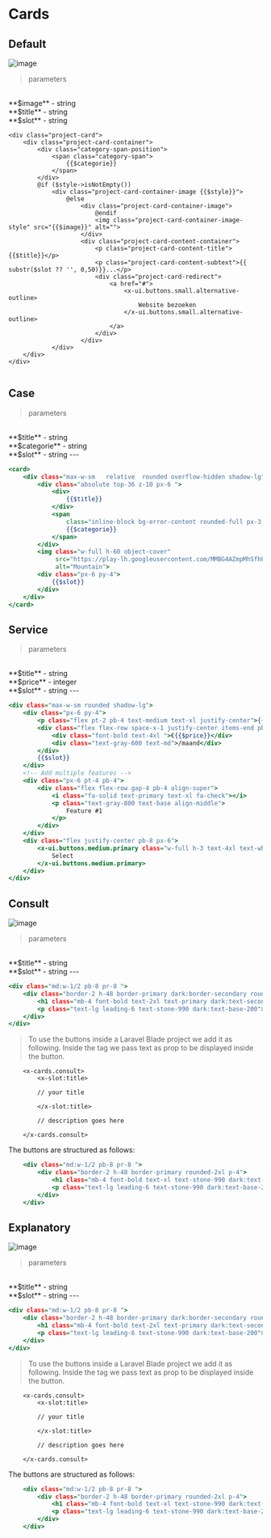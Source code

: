 # Cards

## Default
![image](./../../_media/examples/cards/project-card.png)
> parameters
<br>
**$image** - string
<br>
**$title** - string
<br>
**$slot** - string

```.blade
<div class="project-card">
    <div class="project-card-container">
        <div class="category-span-position">
            <span class="category-span">
                {{$categorie}}
            </span>
        </div>
        @if ($style->isNotEmpty())
            <div class="project-card-container-image {{$style}}">
                @else
                    <div class="project-card-container-image">
                        @endif
                        <img class="project-card-container-image-style" src="{{$image}}" alt="">
                    </div>
                    <div class="project-card-content-container">
                        <p class="project-card-content-title">{{$title}}</p>
                        <p class="project-card-content-subtext">{{ substr($slot ?? '', 0,50)}}...</p>
                        <div class="project-card-redirect">
                            <a href="#">
                                <x-ui.buttons.small.alternative-outline>
                                    Website bezoeken
                                </x-ui.buttons.small.alternative-outline>
                            </a>
                        </div>
                    </div>
            </div>
    </div>
</div>


```

## Case

> parameters
<br>
**$title** - string
<br>
**$categorie** - string
<br>
**$slot** - string
---

```.html
<card>
    <div class="max-w-sm   relative  rounded overflow-hidden shadow-lg">
        <div class="absolute top-36 z-10 px-6 ">
            <div>
                {{$title}}
            </div>
            <span
                class="inline-block bg-error-content rounded-full px-3 py-1 text-base font-semibold text-gray-700 mr-2 mb-2">
                {{$categorie}}
            </span>
        </div>
        <img class="w-full h-60 object-cover"
             src="https://play-lh.googleusercontent.com/MMBG4AZmpMhSfhF5k7QnFmhvFbaF5ZC_BtEOIKRt9TIkUZjul2lWwPZV75PwTfoSm23-jgMxkroRGA-vkDg"
             alt="Mountain">
        <div class="px-6 py-4">
            {{$slot}}
        </div>
    </div>
</card>
```

## Service
> parameters
<br>
**$title** - string
<br>
**$price** - integer
<br>
**$slot** - string
---


```.html
<div class="max-w-sm rounded shadow-lg">
    <div class="px-6 py-4">
        <p class="flex pt-2 pb-4 text-medium text-xl justify-center">{{$title}}</p>
        <div class="flex flex-row space-x-1 justify-center items-end pb-4">
            <div class="font-bold text-4xl ">€{{$price}}</div>
            <div class="text-gray-600 text-md">/maand</div>
        </div>
        {{$slot}}
    </div>
    <!-- Add multiple features -->
    <div class="px-6 pt-4 pb-4">
        <div class="flex flex-row gap-4 pb-4 align-super">
            <i class="fa-solid text-primary text-xl fa-check"></i>
            <p class="text-gray-800 text-base align-middle">
                Feature #1
            </p>
        </div>
    </div>
    <div class="flex justify-center pb-8 px-6">
        <x-ui.buttons.medium.primary class="w-full h-3 text-4xl text-white text-bold">
            Select
        </x-ui.buttons.medium.primary>
    </div>
</div>
```

## Consult
![image](./../../_media/examples/cards/consult.png)
> parameters
<br>
**$title** - string
<br>
**$slot** - string
---

```.html
<div class="md:w-1/2 pb-8 pr-8 ">
    <div class="border-2 h-48 border-primary dark:border-secondary rounded-2xl p-4">
        <h1 class="mb-4 font-bold text-2xl text-primary dark:text-secondary">{{$title}}</h1>
        <p class="text-lg leading-6 text-stone-990 dark:text-base-200">{{$slot}} </p>
    </div>
</div>
```

> To use the buttons inside a Laravel Blade project we add it as following. Inside the tag we pass text as prop to be displayed inside the button.
```.blade
    <x-cards.consult>
        <x-slot:title>

        // your title

        </x-slot:title>

        // description goes here

    </x-cards.consult>
```

The buttons are structured as follows:
```.html
    <div class="md:w-1/2 pb-8 pr-8 ">
        <div class="border-2 h-48 border-primary rounded-2xl p-4">
            <h1 class="mb-4 font-bold text-xl text-stone-990 dark:text-base-100">{{$title}}</h1>
            <p class="text-lg leading-6 text-stone-990 dark:text-base-200">{{$slot}} </p>
        </div>
    </div>
```

## Explanatory
![image](./../../_media/examples/cards/explanatory.png)
> parameters
<br>
**$title** - string
<br>
**$slot** - string
---

```.html
<div class="md:w-1/2 pb-8 pr-8 ">
    <div class="border-2 h-48 border-primary dark:border-secondary rounded-2xl p-4">
        <h1 class="mb-4 font-bold text-2xl text-primary dark:text-secondary">{{$title}}</h1>
        <p class="text-lg leading-6 text-stone-990 dark:text-base-200">{{$slot}} </p>
    </div>
</div>
```

> To use the buttons inside a Laravel Blade project we add it as following. Inside the tag we pass text as prop to be displayed inside the button.
```.blade
    <x-cards.consult>
        <x-slot:title>

        // your title

        </x-slot:title>

        // description goes here

    </x-cards.consult>
```

The buttons are structured as follows:
```.html
    <div class="md:w-1/2 pb-8 pr-8 ">
        <div class="border-2 h-48 border-primary rounded-2xl p-4">
            <h1 class="mb-4 font-bold text-xl text-stone-990 dark:text-base-100">{{$title}}</h1>
            <p class="text-lg leading-6 text-stone-990 dark:text-base-200">{{$slot}} </p>
        </div>
    </div>
```